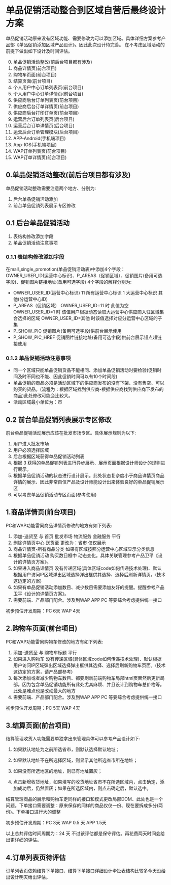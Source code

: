 # 单品促销活动整合到区域自营后最终设计方案
单品促销活动原来没有区域功能、需要修改为可以添加区域。具体详细方案参考产品部《单品促销添加区域产品设计》。因此此次设计待完善。
在不考虑区域活动的前提下做出如下设计及时间评估。

0. 单品促销活动整改(前后台项目都有涉及)
1. 商品详情页(前台项目)
2. 购物车页面(前台项目)
3. 结算页面(前台项目)
4. 个人用户中心订单列表页(前台项目)
5. 个人用户中心订单详情页(前台项目)
6. 供应商后台订单列表页(前台项目)
7. 供应商后台订单详情页(前台项目)
8. 供应商后台打印订单页(前台项目)
9. 运营后台订单列表页(后台项目)
10. 运营后台订单详情页(后台项目)
11. 运营后台订单管理模块(后台项目)
12. APP-Android(手机端项目)
13. App-IOS(手机端项目)
14. WAP订单列表页(前台项目)
15. WAP订单详情页(前台项目)

## 0.单品促销活动整改(前后台项目都有涉及)
单品促销活动整改需要注意两个地方、分别为:

1. 后台单品促销活动添加
2. 前台单品促销列表展示专区修改

## 0.1 后台单品促销活动

1. 表结构修改添加字段
2. 单品促销活动注意事项

### 0.1.1  表结构修改添加字段
在mall_single_promotion(单品促销活动表)中添加4个字段：OWNER_USER_ID(运营中心标识)、P_AREAS（促销区域）、促销图片(备用可选字段)、促销图片链接地址(备用可选字段)
4个字段的解释分别为:
- OWNER_USER_ID(运营中心标识) 11 所有运营中心标识  1 大运营中心标识  其他(分运营中心ID)
- P_AREAS（促销区域） OWNER_USER_ID=11 时 此值为空   OWNER_USER_ID=1 时 该值用户根据动态读取大运营中心供应商入驻区域集合选择的区域 OWNER_USER_ID=其他 时该值选择对应分运营中心区域的子集
- P_SHOW_PIC 促销图片(备用可选字段)供前台展示使用
- P_SHOW_PIC_HREF 促销图片链接地址(备用可选字段)供前台展示锚点超链接使用

### 0.1.2  单品促销活动注意事项

- 同一个区域只能单品促销货品不能相同、添加单品促销活动时要检验(促销时间及时不同也不能、因此促销时间可以有10个时间段)
- 单品促销的商品必须是活动区域下的供应商发布的没有下架、没有售空、可以购买的货品。(流程为：根据区域找到供应商-根据供应商找到供应商下发布的商品)此处修改可能会比较大。
- 活动区域最小单位为：市

## 0.2 前台单品促销列表展示专区修改
前台单品促销活动展示应该在批发市场专区。具体展示规则为以下:

1. 用户进入批发市场
2. 用户必须选择区域
3. 后台根据区域获得单品促销活动列表
4. 根据 3 获得的单品促销列表进行异步展示、展示页面根据设计师设计的规则进行展示。
5. 根据单品促销活动的状态进行设计展示。此处状态复杂度小于商品详情页商品详情的展示、因此非常自信产品及设计师能设计出来体验良好的单品促销展示区
6. 可以考虑单品促销活动专区页面(参考使用)

## 1.商品详情页(前台项目)
PC和WAP功能雷同商品详情页修改的地方有如下列表:

1. 添加-送货至 与 首页   批发市场    物流服务  金融服务 平行
2. 删除详情页中心 送货至  更改为：省市 仅仅展示
3. 商品详情页-所有商品分类 如果有区域按照分运营中心区域显示分类信息
4. 根据单品促销活动 购买数目框中 动态变化。具体关联管理参考产品卫平《设计的详情页方案》。
5. 如果进入商品详情页 没有传递区域(具体区域code如何传递技术处理)、默认根据用户访问IP区域弹出区域选择弹出框供其选择、选择后刷新详情页。(技术这边定的方案)
6. 如果有单品促销活动添加数目、减少数目需要添加友好的提醒。提醒参考产品卫平《设计的详情页方案》。
7. 需要前端、产品部门配合。涉及到WAP APP   PC 等要综合考虑提供统一接口

初步预估开发周期：PC 6天   WAP 4天


## 2.购物车页面(前台项目)
PC和WAP功能雷同购物车修改的地方有如下列表:

1. 添加-送货至 与  购物车标题 平行
2. 如果进入购物车 没有传递区域(具体区域code如何传递技术处理)、默认根据用户访问IP区域弹出区域选择弹出框供其选择、选择后刷新购物车页面。(技术这边定的方案，请产品部参考)
3. 每次添加或者减少购物车数目、都要刷新前端购物车局部html页面然后更新局部。因为包含单品促销功能所有此处尤其麻烦、并且设计到购物车总价格等。此处是难点也是改动最大的地方
4. 需要前端、产品部门配合。涉及到WAP APP   PC 等要综合考虑提供统一接口

初步预估开发周期：PC 5天   WAP 4天


## 3.结算页面(前台项目)
结算管理收货人功能需要单独拿出来管理具体可以参考产品设计如下:

1. 如果默认地址为之前所选省市，则默认选择默认地址；

2. 如果默认地址不在所选择区域，则显示其他所选省市所在地址；

3. 如果没有所选地区的地址，则已有地址置灰；

4. 点击新增收货地址，如果填写的收货地址省市不在所选区域内，点击确定，添加成功后，仍然置灰；如果在所选区域内，则点击确定后，默认选中。

结算管理商品的展示和购物车走同样的接口和模式更改局部DOM、此处也是一个问题。下单接口需要调整：原来保存的同样的商品仅仅一份、现在要拆成多分(两份)。下单接口进行大的调整

初步预估开发周期：PC 3天   WAP 0.5 天   APP 1.5天


以上总共评估时间周期为：24 天  不过该评估都是保守评估。再花费两天时间会给出更详细的评估。

## 4.订单列表页待评估
订单列表页依赖结算下单接口、结算下单接口详细设计牵扯表结构比较多今天没给出设计明天给出评估。




